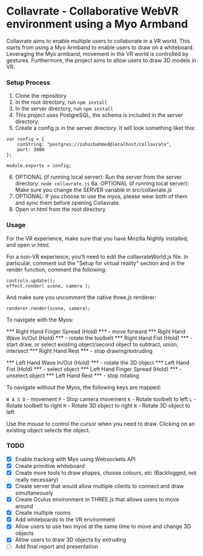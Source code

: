 # Collavrate - Collaborative WebVR environment using a Myo Armband

Collavrate aims to enable multiple users to collaborate in a VR world. This starts from using a Myo Armband to enable users to draw on a whiteboard. Leveraging the Myo armband, movement in the VR world is controlled by gestures. Furthermore, the project aims to allow users to draw 3D models in VR.

### Setup Process

1. Clone the repository
2. In the root directory, run `npm install`
3. In the server directory, run `npm install`
4. This project uses PostgreSQL, the schema is included in the server directory.
5. Create a config.js in the server directory. It will look something liket this:

```
var config = {
	conString: "postgres://zohaibahmed@localhost/collavrate",
	port: 3000
};

module.exports = config;
```

6. OPTIONAL (if running local server): Run the server from the server directory: `node collavrate.js`
6a. OPTIONAL (if running local server): Make sure you change the SERVER variable in src/collavrate.js
7. OPTIONAL: If you choose to use the myos, please wear both of them and sync them before opening Collavrate.
8. Open vr.html from the root directory

### Usage

For the VR experience, make sure that you have Mozilla Nightly installed, and open vr.html.

For a non-VR experience, you'll need to edit the collavrateWorld.js file. In particular, comment out the "Setup for virtual reality" section and in the render function, comment the following:

```
controls.update();
effect.render( scene, camera );
```

And make sure you uncomment the native three.js renderer:

```
renderer.render(scene, camera);
```

To navigate with the Myos:

*** Right Hand Finger Spread (Hold) *** - move forward
*** Right Hand Wave In/Out (Hold) *** - rotate the toolbelt
*** Right Hand Fist (Hold) *** - start draw, or select existing object/second object to subtract, union, intersect
*** Right Hand Rest *** - stop drawing/extruding

*** Left Hand Wave In/Out (Hold) *** - rotate the 3D object
*** Left Hand Fist (Hold) *** - select object
*** Left Hand Finger Spread (Hold) *** - unselect object
*** Left Hand Rest *** - stop rotating


To navigate without the Myos, the following keys are mapped:

`W A S D` - movement
`P` - Stop camera movement
`K` - Rotate toolbelt to left
`L` - Rotate toolbelt to right
`M` - Rotate 3D object to right
`N` - Rotate 3D object to left

Use the mouse to control the cursor when you need to draw. Clicking on an existing object selects the object.

### TODO

- [x] Enable tracking with Myo using Websockets API
- [x] Create primitive whiteboard
- [x] Create more tools to draw shapes, choose colours, etc (Backlogged, not really necessary)
- [x] Create server that would allow multiple clients to connect and draw simultaneously
- [x] Create Oculus environment in THREE.js that allows users to move around
- [x] Create multiple rooms
- [x] Add whiteboards to the VR environment
- [x] Allow users to use two myos at the same time to move and change 3D objects
- [x] Allow users to draw 3D objects by extruding  
- [ ] Add final report and presentation